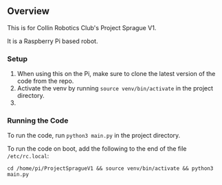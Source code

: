 ## Overview

This is for Collin Robotics Club's Project Sprague V1.

It is a Raspberry Pi based robot.



### Setup
1. When using this on the Pi, make sure to clone the latest version of the code from the repo.
2. Activate the venv by running `source venv/bin/activate` in the project directory.
3. 



### Running the Code
To run the code, run `python3 main.py` in the project directory.

To run the code on boot, add the following to the end of the file `/etc/rc.local`:

	cd /home/pi/ProjectSpragueV1 && source venv/bin/activate && python3 main.py

